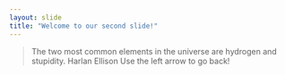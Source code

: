 ```yaml
---
layout: slide
title: "Welcome to our second slide!"
---
```

> The two most common elements in the universe are hydrogen and stupidity.
> Harlan Ellison
Use the left arrow to go back!
